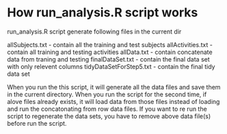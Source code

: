 # How run_analysis.R script works


run_analysis.R script generate following files in the current dir

allSubjects.txt - contain all the training and test subjects
allActivities.txt - contain all training and testing activities
allData.txt - contain concatenate data from traning and testing
finalDataSet.txt - contain the final data set with only relevent columns
tidyDataSetForStep5.txt - contain the final tidy data set

When you run the this script, it will generate all the data files and save them
in the current directory. When you run the script for the second time, if alove files
already exists, it will load data from those files instead of loading and run the concatonating
from row data files. If you want to re run the script to regenerate the data sets, you have to
remove above data file(s) before run the script.

